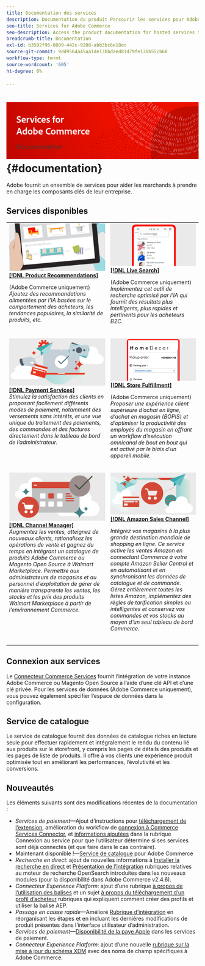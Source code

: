 ```yaml
---
title: Documentation des services
description: Documentation du produit Parcourir les services pour Adobe Commerce
seo-title: Services for Adobe Commerce
seo-description: Access the product documentation for hosted services that help Adobe Commerce and Magento Open Source merchants support key components of their business.
breadcrumb-title: Documentation
exl-id: b3502f96-0809-442c-9208-abb3bc6e18ec
source-git-commit: 9dd9564a45aa1de13bbdaed81d79fe136b55cb68
workflow-type: tm+mt
source-wordcount: '605'
ht-degree: 0%

---
```


# <!-- use banner as heading -->![Documentation des services](./assets/banner-services-home.png) {#documentation}

Adobe fournit un ensemble de services pour aider les marchands à prendre en charge les composants clés de leur entreprise.

## Services disponibles

<table>
<tr>
   <td valign="top">
       <img alt="[!UICONTROL Product Recommendations]" src="assets/product-recs.png" />
    <div><a href="https://experienceleague.adobe.com/docs/commerce-merchant-services/product-recommendations/overview.html">
    <strong>[!DNL Product Recommendations]</strong></a>
    </div>
    <p>(Adobe Commerce uniquement)<br><em>Ajoutez des recommandations alimentées par l’IA basées sur le comportement des acheteurs, les tendances populaires, la similarité de produits, etc.</em></p>
    </br>
  </td>
  <td valign="top">
      <img alt="[!DNL Live Search]" src="assets/live-search.png" />
    <div>
    <a href="https://experienceleague.adobe.com/docs/commerce-merchant-services/live-search/overview.html"><strong>[!DNL Live Search]</strong></a>
    </div>
    <p>(Adobe Commerce uniquement)<br><em>Implémentez cet outil de recherche optimisé par l’IA qui fournit des résultats plus intelligents, plus rapides et pertinents pour les acheteurs B2C.</em></p>
    </br>
  </td>
</tr>
<tr>
  <td valign="top">
    <img alt="[!DNL Payment Services]" src="assets/payment-services.png"/>
    <div>
    <a href="https://experienceleague.adobe.com/docs/commerce-merchant-services/payment-services/guide-overview.html"><strong>[!DNL Payment Services]</strong></a>
    </div>
    <em>Stimulez la satisfaction des clients en proposant facilement différents modes de paiement, notamment des versements sans intérêts, et une vue unique du traitement des paiements, des commandes et des factures directement dans le tableau de bord de l’administrateur.</em>
    </br>
  </td>
  <td valign="top">
    <img alt="Exécution de la boutique" src="assets/store-fulfillment-landing-graphic.png"/>
    <div><a href="https://experienceleague.adobe.com/docs/commerce-merchant-services/store-fulfillment/guide-overview.html">
    <strong>[!DNL Store Fulfillment]</strong></a>
    </div>
    <p>(Adobe Commerce uniquement)<br><em>Proposer une expérience client supérieure d’achat en ligne, d’achat en magasin (BOPIS) et d’optimiser la productivité des employés du magasin en offrant un workflow d’exécution omnicanal de bout en bout qui est activé par le biais d’un appareil mobile.</em></p>
    </br>
  </td>
  </tr>
  <tr>
   <td valign="top">
    <img alt="[!DNL Channel Manager]" src="assets/channel-manager.png"/>
    <div>
    <a href="https://experienceleague.adobe.com/docs/commerce-channels/channel-manager/guide-overview.html"><strong>[!DNL Channel Manager]</strong></a>
    </div>
    <em>Augmentez les ventes, atteignez de nouveaux clients, rationalisez les opérations de vente et gagnez du temps en intégrant un catalogue de produits Adobe Commerce ou Magento Open Source à Walmart Marketplace. Permettre aux administrateurs de magasins et au personnel d’exploitation de gérer de manière transparente les ventes, les stocks et les prix des produits Walmart Marketplace à partir de l’environnement Commerce.</em>
    </br>
  </td>
    <td valign="top">
       <img alt="Canal de vente Amazon" src="assets/amazon-channel.png" />
    <div><a href="https://experienceleague.adobe.com/docs/commerce-channels/amazon/guide-overview.html">
    <strong>[!DNL Amazon Sales Channel]</strong></a>
    </div>
    <p><em>Intégrez vos magasins à la plus grande destination mondiale de shopping en ligne. Ce service active les ventes Amazon en connectant Commerce à votre compte Amazon Seller Central et en automatisant et en synchronisant les données de catalogue et de commande. Gérez entièrement toutes les listes Amazon, implémentez des règles de tarification simples ou intelligentes et conservez vos commandes et vos stocks au moyen d’un seul tableau de bord Commerce.</em></p>
    </br>
  </td>
</tr>
</table>

## Connexion aux services

Le [Connecteur Commerce Services](saas.md) fournit l’intégration de votre instance Adobe Commerce ou Magento Open Source à l’aide d’une clé API et d’une clé privée. Pour les services de données (Adobe Commerce uniquement), vous pouvez également spécifier l’espace de données dans la configuration.

## Service de catalogue

Le service de catalogue fournit des données de catalogue riches en lecture seule pour effectuer rapidement et intégralement le rendu du contenu lié aux produits sur le storefront, y compris les pages de détails des produits et les pages de liste de produits. Il offre à vos clients une expérience produit optimisée tout en améliorant les performances, l’évolutivité et les conversions.

## Nouveautés

Les éléments suivants sont des modifications récentes de la documentation :

* *Services de paiement*—Ajout d’instructions pour [téléchargement de l’extension](https://experienceleague.adobe.com/docs/commerce-merchant-services/payment-services/get-started/install.html#download-the-extension), amélioration du workflow de [connexion à Commerce Services Connector](https://experienceleague.adobe.com/docs/commerce-merchant-services/payment-services/get-started/connect.html), et [informations ajoutées](https://experienceleague.adobe.com/docs/commerce-merchant-services/payment-services/get-started/connect.html) dans la rubrique Connexion au service pour que l’utilisateur détermine si ses services sont déjà connectés (et que faire dans le cas contraire).
* Maintenant disponible !—[Service de catalogue](https://experienceleague.adobe.com/docs/commerce-merchant-services/catalog-service/overview.html) pour Adobe Commerce
* *Recherche en direct*: ajout de nouvelles informations à [Installer la recherche en direct](https://experienceleague.adobe.com/docs/commerce-merchant-services/live-search/onboard/install.html) et [Présentation de l’intégration](https://experienceleague.adobe.com/docs/commerce-merchant-services/live-search/onboard/onboarding-overview.html) rubriques relatives au moteur de recherche OpenSearch introduites dans les nouveaux modules (pour la disponibilité dans Adobe Commerce v2.4.6).
* *Connecteur Experience Platform*: ajout d’une rubrique [à propos de l’utilisation des balises](https://experienceleague.adobe.com/docs/commerce-merchant-services/experience-platform-connector/event-forwarding/using-tags.html) et un sujet [à propos du téléchargement d’un profil d’acheteur](https://experienceleague.adobe.com/docs/commerce-merchant-services/experience-platform-connector/fundamentals/profile.html) rubriques qui expliquent comment créer des profils et utiliser la balise AEP.
* *Passage en caisse rapide*—Amélioré [Rubrique d’intégration](https://experienceleague.adobe.com/docs/commerce-merchant-services/quick-checkout/getting-started/onboarding.html) en réorganisant les étapes et en incluant les dernières modifications de produit présentes dans l’interface utilisateur d’administration.
* *Services de paiement*—[Disponibilité de la paye Apple](https://experienceleague.adobe.com/docs/commerce-merchant-services/payment-services/payments-options.html#apple-pay-button) dans les services de paiement.
* *Connecteur Experience Platform*: ajout d’une nouvelle [rubrique sur la mise à jour du schéma XDM](https://experienceleague.adobe.com/docs/commerce-merchant-services/experience-platform-connector/fundamentals/update-xdm.html) avec des noms de champ spécifiques à Adobe Commerce.
